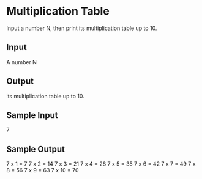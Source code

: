 # Multiplication Table

Input a number N, then print its multiplication table up to 10.


## Input
A number N

## Output
its multiplication table up to 10.

## Sample Input
7

## Sample Output
7 x 1 = 7
7 x 2 = 14
7 x 3 = 21
7 x 4 = 28
7 x 5 = 35
7 x 6 = 42
7 x 7 = 49
7 x 8 = 56
7 x 9 = 63
7 x 10 = 70


